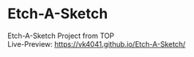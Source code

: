 # Etch-A-Sketch
Etch-A-Sketch Project from TOP\
Live-Preview: https://vk4041.github.io/Etch-A-Sketch/
